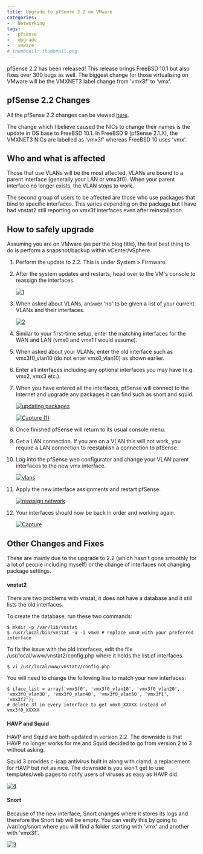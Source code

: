 ```yaml
---
title: Upgrade to pfSense 2.2 on VMware
categories:
-   Networking
tags:
-   pfsense
-   upgrade
-   vmware
# thumbnail: thumbnail.png
---
```


pfSense 2.2 has been released! This release brings FreeBSD 10.1 but also fixes over 300 bugs as well. The biggest change for those virtualising on VMware will be the VMXNET3 label change from 'vmx3f' to 'vmx'.

<!-- more -->

## pfSense 2.2 Changes

All the pfSense 2.2 changes can be viewed [here](https://doc.pfsense.org/index.php/2.2_New_Features_and_Changes).

The change which I believe caused the NICs to change their names is the update in OS base to FreeBSD 10.1. In FreeBSD 9 (pfSense 2.1.X), the VMXNET3 NICs are labelled as 'vmx3f' whereas FreeBSD 10 uses 'vmx'.

## Who and what is affected

Those that use VLANs will be the most affected. VLANs are bound to a parent interface (generally your LAN or vmx3f0). When your parent interface no longer exists, the VLAN stops to work.

The second group of users to be affected are those who use packages that bind to specific interfaces. This varies depending on the package but I have had vnstat2 still reporting on vmx3f interfaces even after reinstallation.

## How to safely upgrade

Assuming you are on VMware (as per the blog title), the first best thing to do is perform a snapshot/backup within vCenter/vSphere.

1.  Perform the update to 2.2. This is under System > Firmware.
2.  After the system updates and restarts, head over to the VM's console to reassign the interfaces. 

	[![1](1.png)](1.png)

3.  When asked about VLANs, answer 'no' to be given a list of your current VLANs and their interfaces. 

	[![2](2.png)](2.png)

4.  Similar to your first-time setup, enter the matching interfaces for the WAN and LAN (vmx0 and vmx1 I would assume).
5.  When asked about your VLANs, enter the old interface such as vmx3f0_vlan10 (do not enter vmx0_vlan10) as shown earlier.
6.  Enter all interfaces including any optional interfaces you may have (e.g. vmx2, vmx3 etc.).
7.  When you have entered all the interfaces, pfSense will connect to the Internet and upgrade any packages it can find such as snort and squid.

	[![updating packages](updating-packages.png)](updating-packages.png)

	[![Capture (1)](capture-1.png)](capture-1.png)

8.  Once finished pfSense will return to its usual console menu.
9.  Get a LAN connection. If you are on a VLAN this will not work, you require a LAN connection to reestablish a connection to pfSense.
10. Log into the pfSense web configurator and change your VLAN parent interfaces to the new vmx interface.

	[![vlans](vlans.png)](vlans.png)

11. Apply the new interface assignments and restart pfSense.

	[![reassign network](reassign-network.png)](reassign-network.png)

12. Your interfaces should now be back in order and working again. 

	[![Capture](capture4.png)](capture4.png)

## Other Changes and Fixes

These are mainly due to the upgrade to 2.2 (which hasn't gone smoothly for a lot of people including myself) or the change of interfaces not changing package settings.

#### vnstat2

There are two problems with vnstat, it does not have a database and it still lists the old interfaces.

To create the database, run these two commands:

```terminal
$ mkdir -p /var/lib/vnstat
$ /usr/local/bin/vnstat -u -i vmx0 # replace vmx0 with your preferred interface
```

To fix the issue with the old interfaces, edit the file /usr/local/www/vnstat2/config.php where it holds the list of interfaces.

```terminal
$ vi /usr/local/www/vnstat2/config.php
```

You will need to change the following line to match your new interfaces:

```terminal
$ iface_list = array('vmx3f0', 'vmx3f0_vlan10', 'vmx3f0_vlan20', 'vmx3f0_vlan30', 'vmx3f0_vlan40', 'vmx3f0_vlan50', 'vmx3f1', 'vmx3f2');
# delete 3f in every interface to get vmx0_XXXXX instead of vmx3f0_XXXXX
```

#### HAVP and Squid

HAVP and Squid are both updated in version 2.2. The downside is that HAVP no longer works for me and Squid decided to go from version 2 to 3 without asking.

Squid 3 provides c-icap antivirus built in along with clamd, a replacement for HAVP but not as nice. The downside is you won't get to use templates/web pages to notify users of viruses as easy as HAVP did.

[![4](4.png)](4.png)

#### Snort

Because of the new interface, Snort changes where it stores its logs and therefore the Snort tab will be empty. You can verify this by going to /var/log/snort where you will find a folder starting with 'vmx' and another with 'vmx3f'.

[![3](3.png)](3.png)
